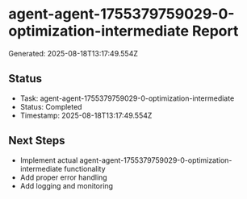 # agent-agent-1755379759029-0-optimization-intermediate Report

Generated: 2025-08-18T13:17:49.554Z

## Status
- Task: agent-agent-1755379759029-0-optimization-intermediate
- Status: Completed
- Timestamp: 2025-08-18T13:17:49.554Z

## Next Steps
- Implement actual agent-agent-1755379759029-0-optimization-intermediate functionality
- Add proper error handling
- Add logging and monitoring
